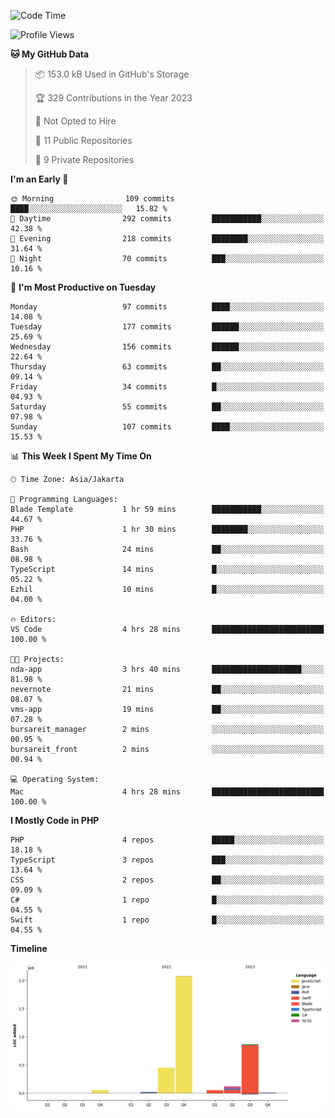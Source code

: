 <!--START_SECTION:waka-->
![Code Time](http://img.shields.io/badge/Code%20Time-237%20hrs%2010%20mins-blue)

![Profile Views](http://img.shields.io/badge/Profile%20Views-1-blue)

**🐱 My GitHub Data** 

> 📦 153.0 kB Used in GitHub's Storage 
 > 
> 🏆 329 Contributions in the Year 2023
 > 
> 🚫 Not Opted to Hire
 > 
> 📜 11 Public Repositories 
 > 
> 🔑 9 Private Repositories 
 > 
**I'm an Early 🐤** 

```text
🌞 Morning                109 commits         ████░░░░░░░░░░░░░░░░░░░░░   15.82 % 
🌆 Daytime                292 commits         ███████████░░░░░░░░░░░░░░   42.38 % 
🌃 Evening                218 commits         ████████░░░░░░░░░░░░░░░░░   31.64 % 
🌙 Night                  70 commits          ███░░░░░░░░░░░░░░░░░░░░░░   10.16 % 
```
📅 **I'm Most Productive on Tuesday** 

```text
Monday                   97 commits          ████░░░░░░░░░░░░░░░░░░░░░   14.08 % 
Tuesday                  177 commits         ██████░░░░░░░░░░░░░░░░░░░   25.69 % 
Wednesday                156 commits         ██████░░░░░░░░░░░░░░░░░░░   22.64 % 
Thursday                 63 commits          ██░░░░░░░░░░░░░░░░░░░░░░░   09.14 % 
Friday                   34 commits          █░░░░░░░░░░░░░░░░░░░░░░░░   04.93 % 
Saturday                 55 commits          ██░░░░░░░░░░░░░░░░░░░░░░░   07.98 % 
Sunday                   107 commits         ████░░░░░░░░░░░░░░░░░░░░░   15.53 % 
```


📊 **This Week I Spent My Time On** 

```text
🕑︎ Time Zone: Asia/Jakarta

💬 Programming Languages: 
Blade Template           1 hr 59 mins        ███████████░░░░░░░░░░░░░░   44.67 % 
PHP                      1 hr 30 mins        ████████░░░░░░░░░░░░░░░░░   33.76 % 
Bash                     24 mins             ██░░░░░░░░░░░░░░░░░░░░░░░   08.98 % 
TypeScript               14 mins             █░░░░░░░░░░░░░░░░░░░░░░░░   05.22 % 
Ezhil                    10 mins             █░░░░░░░░░░░░░░░░░░░░░░░░   04.00 % 

🔥 Editors: 
VS Code                  4 hrs 28 mins       █████████████████████████   100.00 % 

🐱‍💻 Projects: 
nda-app                  3 hrs 40 mins       ████████████████████░░░░░   81.98 % 
nevernote                21 mins             ██░░░░░░░░░░░░░░░░░░░░░░░   08.07 % 
vms-app                  19 mins             ██░░░░░░░░░░░░░░░░░░░░░░░   07.28 % 
bursareit_manager        2 mins              ░░░░░░░░░░░░░░░░░░░░░░░░░   00.95 % 
bursareit_front          2 mins              ░░░░░░░░░░░░░░░░░░░░░░░░░   00.94 % 

💻 Operating System: 
Mac                      4 hrs 28 mins       █████████████████████████   100.00 % 
```

**I Mostly Code in PHP** 

```text
PHP                      4 repos             █████░░░░░░░░░░░░░░░░░░░░   18.18 % 
TypeScript               3 repos             ███░░░░░░░░░░░░░░░░░░░░░░   13.64 % 
CSS                      2 repos             ██░░░░░░░░░░░░░░░░░░░░░░░   09.09 % 
C#                       1 repo              █░░░░░░░░░░░░░░░░░░░░░░░░   04.55 % 
Swift                    1 repo              █░░░░░░░░░░░░░░░░░░░░░░░░   04.55 % 
```



**Timeline**

![Lines of Code chart](https://raw.githubusercontent.com/brstreet2/brstreet2/main/assets/bar_graph.png)


<!--END_SECTION:waka-->
